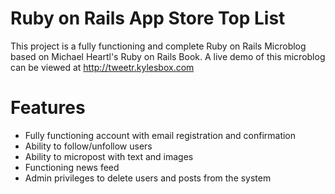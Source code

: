 # Ruby on Rails App Store Top List

This project is a fully functioning and complete Ruby on Rails Microblog based on Michael Heartl's Ruby on Rails Book. 
A live demo of this microblog can be viewed at http://tweetr.kylesbox.com

# Features
- Fully functioning account with email registration and confirmation
- Ability to follow/unfollow users
- Ability to micropost with text and images
- Functioning news feed
- Admin privileges to delete users and posts from the system
